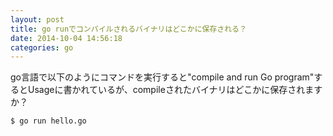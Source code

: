 ```yaml
---
layout: post
title: go runでコンパイルされるバイナリはどこかに保存される？
date: 2014-10-04 14:56:18
categories: go
---
```

<!-- {% raw %} -->
<p>go言語で以下のようにコマンドを実行すると"compile and run Go program"するとUsageに書かれているが、compileされたバイナリはどこかに保存されますか？</p>

<pre><code>$ go run hello.go
</code></pre>
<!-- {% endraw %} -->
